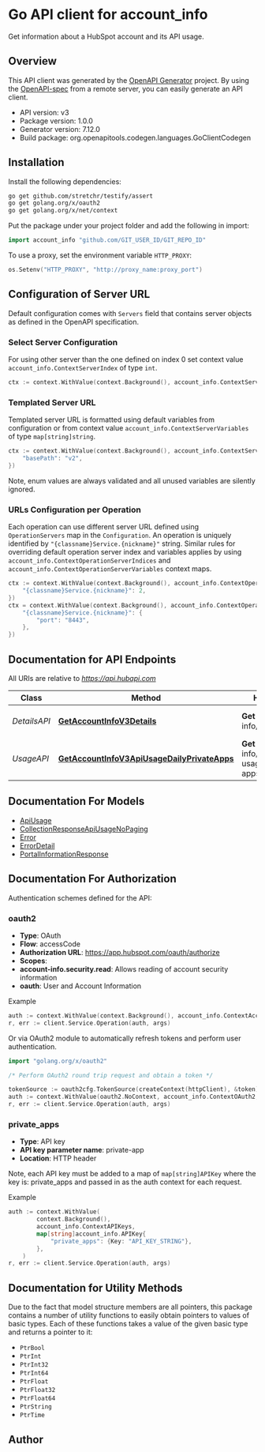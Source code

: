 # Go API client for account_info

Get information about a HubSpot account and its API usage.

## Overview
This API client was generated by the [OpenAPI Generator](https://openapi-generator.tech) project.  By using the [OpenAPI-spec](https://www.openapis.org/) from a remote server, you can easily generate an API client.

- API version: v3
- Package version: 1.0.0
- Generator version: 7.12.0
- Build package: org.openapitools.codegen.languages.GoClientCodegen

## Installation

Install the following dependencies:

```sh
go get github.com/stretchr/testify/assert
go get golang.org/x/oauth2
go get golang.org/x/net/context
```

Put the package under your project folder and add the following in import:

```go
import account_info "github.com/GIT_USER_ID/GIT_REPO_ID"
```

To use a proxy, set the environment variable `HTTP_PROXY`:

```go
os.Setenv("HTTP_PROXY", "http://proxy_name:proxy_port")
```

## Configuration of Server URL

Default configuration comes with `Servers` field that contains server objects as defined in the OpenAPI specification.

### Select Server Configuration

For using other server than the one defined on index 0 set context value `account_info.ContextServerIndex` of type `int`.

```go
ctx := context.WithValue(context.Background(), account_info.ContextServerIndex, 1)
```

### Templated Server URL

Templated server URL is formatted using default variables from configuration or from context value `account_info.ContextServerVariables` of type `map[string]string`.

```go
ctx := context.WithValue(context.Background(), account_info.ContextServerVariables, map[string]string{
	"basePath": "v2",
})
```

Note, enum values are always validated and all unused variables are silently ignored.

### URLs Configuration per Operation

Each operation can use different server URL defined using `OperationServers` map in the `Configuration`.
An operation is uniquely identified by `"{classname}Service.{nickname}"` string.
Similar rules for overriding default operation server index and variables applies by using `account_info.ContextOperationServerIndices` and `account_info.ContextOperationServerVariables` context maps.

```go
ctx := context.WithValue(context.Background(), account_info.ContextOperationServerIndices, map[string]int{
	"{classname}Service.{nickname}": 2,
})
ctx = context.WithValue(context.Background(), account_info.ContextOperationServerVariables, map[string]map[string]string{
	"{classname}Service.{nickname}": {
		"port": "8443",
	},
})
```

## Documentation for API Endpoints

All URIs are relative to *https://api.hubapi.com*

Class | Method | HTTP request | Description
------------ | ------------- | ------------- | -------------
*DetailsAPI* | [**GetAccountInfoV3Details**](docs/DetailsAPI.md#getaccountinfov3details) | **Get** /account-info/v3/details | Retrieve account details
*UsageAPI* | [**GetAccountInfoV3ApiUsageDailyPrivateApps**](docs/UsageAPI.md#getaccountinfov3apiusagedailyprivateapps) | **Get** /account-info/v3/api-usage/daily/private-apps | Retrieve private app daily API usage


## Documentation For Models

 - [ApiUsage](docs/ApiUsage.md)
 - [CollectionResponseApiUsageNoPaging](docs/CollectionResponseApiUsageNoPaging.md)
 - [Error](docs/Error.md)
 - [ErrorDetail](docs/ErrorDetail.md)
 - [PortalInformationResponse](docs/PortalInformationResponse.md)


## Documentation For Authorization


Authentication schemes defined for the API:
### oauth2


- **Type**: OAuth
- **Flow**: accessCode
- **Authorization URL**: https://app.hubspot.com/oauth/authorize
- **Scopes**: 
 - **account-info.security.read**: Allows reading of account security information
 - **oauth**: User and Account Information

Example

```go
auth := context.WithValue(context.Background(), account_info.ContextAccessToken, "ACCESSTOKENSTRING")
r, err := client.Service.Operation(auth, args)
```

Or via OAuth2 module to automatically refresh tokens and perform user authentication.

```go
import "golang.org/x/oauth2"

/* Perform OAuth2 round trip request and obtain a token */

tokenSource := oauth2cfg.TokenSource(createContext(httpClient), &token)
auth := context.WithValue(oauth2.NoContext, account_info.ContextOAuth2, tokenSource)
r, err := client.Service.Operation(auth, args)
```

### private_apps

- **Type**: API key
- **API key parameter name**: private-app
- **Location**: HTTP header

Note, each API key must be added to a map of `map[string]APIKey` where the key is: private_apps and passed in as the auth context for each request.

Example

```go
auth := context.WithValue(
		context.Background(),
		account_info.ContextAPIKeys,
		map[string]account_info.APIKey{
			"private_apps": {Key: "API_KEY_STRING"},
		},
	)
r, err := client.Service.Operation(auth, args)
```


## Documentation for Utility Methods

Due to the fact that model structure members are all pointers, this package contains
a number of utility functions to easily obtain pointers to values of basic types.
Each of these functions takes a value of the given basic type and returns a pointer to it:

* `PtrBool`
* `PtrInt`
* `PtrInt32`
* `PtrInt64`
* `PtrFloat`
* `PtrFloat32`
* `PtrFloat64`
* `PtrString`
* `PtrTime`

## Author



